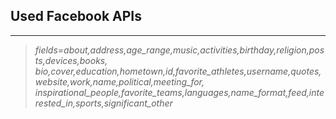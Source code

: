 Used Facebook APIs
---
___

> *fields=about,address,age_range,music,activities,birthday,religion,posts,devices,books,
> bio,cover,education,hometown,id,favorite_athletes,username,quotes,website,work,name,political,meeting_for,
> inspirational_people,favorite_teams,languages,name_format,feed,interested_in,sports,significant_other*
